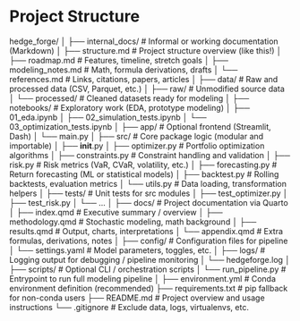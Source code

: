 # Project Structure

hedge_forge/
│
├── internal_docs/                 # Informal or working documentation (Markdown)
│   ├── structure.md               # Project structure overview (like this!)
│   ├── roadmap.md                 # Features, timeline, stretch goals
│   ├── modeling_notes.md          # Math, formula derivations, drafts
│   └── references.md              # Links, citations, papers, articles
│
├── data/                          # Raw and processed data (CSV, Parquet, etc.)
│   ├── raw/                       # Unmodified source data
│   └── processed/                 # Cleaned datasets ready for modeling
│
├── notebooks/                     # Exploratory work (EDA, prototype modeling)
│   ├── 01_eda.ipynb
│   ├── 02_simulation_tests.ipynb
│   └── 03_optimization_tests.ipynb
│
├── app/                           # Optional frontend (Streamlit, Dash)
│   └── main.py
│
├── src/                           # Core package logic (modular and importable)
│   ├── __init__.py
│   ├── optimizer.py               # Portfolio optimization algorithms
│   ├── constraints.py             # Constraint handling and validation
│   ├── risk.py                    # Risk metrics (VaR, CVaR, volatility, etc.)
│   ├── forecasting.py             # Return forecasting (ML or statistical models)
│   ├── backtest.py                # Rolling backtests, evaluation metrics
│   └── utils.py                   # Data loading, transformation helpers
│
├── tests/                         # Unit tests for src modules
│   ├── test_optimizer.py
│   ├── test_risk.py
│   └── ...
│
├── docs/                          # Project documentation via Quarto
│   ├── index.qmd                  # Executive summary / overview
│   ├── methodology.qmd           # Stochastic modeling, math background
│   ├── results.qmd               # Output, charts, interpretations
│   └── appendix.qmd              # Extra formulas, derivations, notes
│
├── config/                        # Configuration files for pipeline
│   └── settings.yaml              # Model parameters, toggles, etc.
│
├── logs/                          # Logging output for debugging / pipeline monitoring
│   └── hedgeforge.log
│
├── scripts/                       # Optional CLI / orchestration scripts
│   └── run_pipeline.py            # Entrypoint to run full modeling pipeline
│
├── environment.yml               # Conda environment definition (recommended)
├── requirements.txt              # pip fallback for non-conda users
├── README.md                     # Project overview and usage instructions
└── .gitignore                    # Exclude data, logs, virtualenvs, etc.

